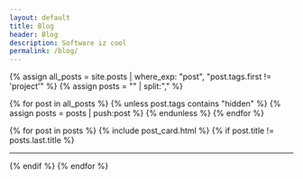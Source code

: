 ```yaml
---
layout: default
title: Blog
header: Blog
description: Software iz cool
permalink: /blog/
---
```


{% assign all_posts = site.posts | where_exp: "post", "post.tags.first != 'project'" %}
{% assign posts = "" | split:"," %}

{% for post in all_posts %}
  {% unless post.tags contains "hidden" %}
    {% assign posts = posts | push:post %}
  {% endunless %}
{% endfor %}

{% for post in posts %}
{% include post_card.html %}
{% if post.title != posts.last.title %}
___
{% endif %}
{% endfor %}
